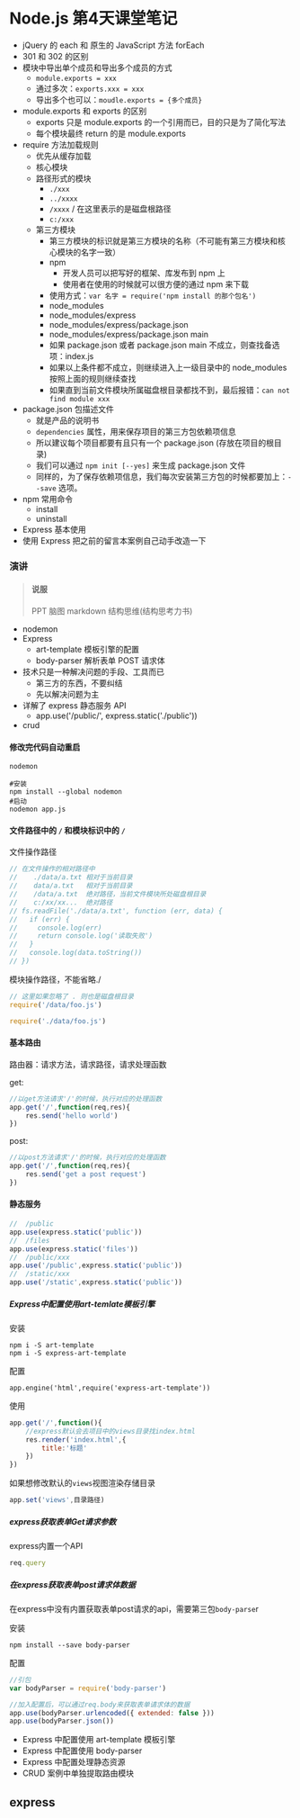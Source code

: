 # Node.js 第4天课堂笔记

- jQuery 的 each 和 原生的 JavaScript 方法 forEach
- 301 和 302 的区别
- 模块中导出单个成员和导出多个成员的方式
  + `module.exports = xxx`
  + 通过多次：`exports.xxx = xxx`
  + 导出多个也可以：`moudle.exports = {多个成员}`
- module.exports 和 exports 的区别
  + exports 只是 module.exports 的一个引用而已，目的只是为了简化写法
  + 每个模块最终 return 的是 module.exports
- require 方法加载规则
  + 优先从缓存加载
  + 核心模块
  + 路径形式的模块
    * `./xxx`
    * `../xxxx`
    * `/xxxx` / 在这里表示的是磁盘根路径
    * `c:/xxx`
  + 第三方模块
    * 第三方模块的标识就是第三方模块的名称（不可能有第三方模块和核心模块的名字一致）
    * npm
      - 开发人员可以把写好的框架、库发布到 npm 上
      - 使用者在使用的时候就可以很方便的通过 npm 来下载
    * 使用方式：`var 名字 = require('npm install 的那个包名')`
    * node_modules
    * node_modules/express
    * node_modules/express/package.json
    * node_modules/express/package.json main
    * 如果 package.json 或者 package.json main 不成立，则查找备选项：index.js
    * 如果以上条件都不成立，则继续进入上一级目录中的 node_modules 按照上面的规则继续查找
    * 如果直到当前文件模块所属磁盘根目录都找不到，最后报错：`can not find module xxx`
- package.json 包描述文件
  + 就是产品的说明书
  + `dependencies` 属性，用来保存项目的第三方包依赖项信息
  + 所以建议每个项目都要有且只有一个 package.json (存放在项目的根目录)
  + 我们可以通过 `npm init [--yes]` 来生成 package.json 文件
  + 同样的，为了保存依赖项信息，我们每次安装第三方包的时候都要加上：`--save` 选项。
- npm 常用命令
  + install
  + uninstall
- Express 基本使用
- 使用 Express 把之前的留言本案例自己动手改造一下



### 演讲

> #### 说服
>
> PPT
> 脑图
> markdown
> 结构思维(结构思考力书)

- nodemon
- Express
  + art-template 模板引擎的配置
  + body-parser 解析表单 POST 请求体
- 技术只是一种解决问题的手段、工具而已
  + 第三方的东西，不要纠结
  + 先以解决问题为主
- 详解了 express 静态服务 API
  + app.use('/public/', express.static('./public'))
- crud

#### 修改完代码自动重启

`nodemon`

```shell
#安装
npm install --global nodemon
#启动
nodemon app.js
```



#### 文件路径中的 `/` 和模块标识中的 `/`

文件操作路径

```javascript
// 在文件操作的相对路径中
//    ./data/a.txt 相对于当前目录
//    data/a.txt   相对于当前目录
//    /data/a.txt  绝对路径，当前文件模块所处磁盘根目录
//    c:/xx/xx...  绝对路径
// fs.readFile('./data/a.txt', function (err, data) {
//   if (err) {
//     console.log(err)
//     return console.log('读取失败')
//   }
//   console.log(data.toString())
// })
```

模块操作路径，不能省略./

```javascript
// 这里如果忽略了 . 则也是磁盘根目录
require('/data/foo.js')

require('./data/foo.js')
```

#### 基本路由

路由器：请求方法，请求路径，请求处理函数

get:

```javascript
//以get方法请求'/'的时候，执行对应的处理函数
app.get('/',function(req,res){
    res.send('hello world')
})
```

post:

```javascript
//以post方法请求'/'的时候，执行对应的处理函数
app.get('/',function(req,res){
    res.send('get a post request')
})
```

#### 静态服务

```javascript
//	/public
app.use(express.static('public'))
//	/files
app.use(express.static('files'))
//	/public/xxx
app.use('/public',express.static('public'))
//	/static/xxx
app.use('/static',express.static('public'))
```

##### Express中配置使用art-temlate模板引擎

安装

```shell
npm i -S art-template
npm i -S express-art-template
```

配置

```shell
app.engine('html',require('express-art-template'))
```

使用

```javascript
app.get('/',function(){
    //express默认会去项目中的views目录找index.html
    res.render('index.html',{
        title:'标题'
    })
})
```

如果想修改默认的`views`视图渲染存储目录

```javascript
app.set('views',目录路径)
```

##### express获取表单Get请求参数

express内置一个API

```javascript
req.query
```

##### 在express获取表单post请求体数据

在express中没有内置获取表单post请求的api，需要第三包`body-parse`r

安装

```shell
npm install --save body-parser
```

配置

```javascript
//引包
var bodyParser = require('body-parser')

//加入配置后，可以通过req.body来获取表单请求体的数据
app.use(bodyParser.urlencoded({ extended: false }))
app.use(bodyParser.json())
```

- Express 中配置使用 art-template 模板引擎
- Express 中配置使用 body-parser
- Express 中配置处理静态资源
- CRUD 案例中单独提取路由模块

## express

